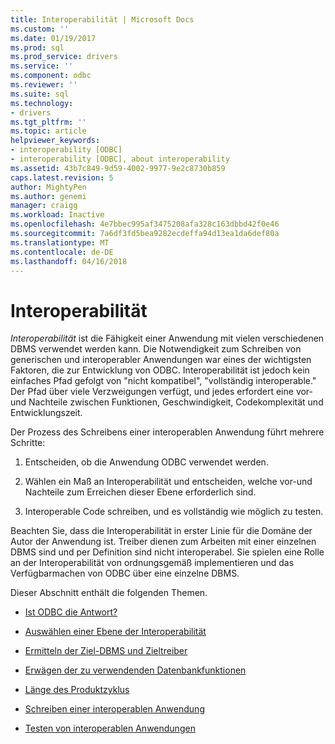```yaml
---
title: Interoperabilität | Microsoft Docs
ms.custom: ''
ms.date: 01/19/2017
ms.prod: sql
ms.prod_service: drivers
ms.service: ''
ms.component: odbc
ms.reviewer: ''
ms.suite: sql
ms.technology:
- drivers
ms.tgt_pltfrm: ''
ms.topic: article
helpviewer_keywords:
- interoperability [ODBC]
- interoperability [ODBC], about interoperability
ms.assetid: 43b7c849-9d59-4002-9977-9e2c8730b859
caps.latest.revision: 5
author: MightyPen
ms.author: genemi
manager: craigg
ms.workload: Inactive
ms.openlocfilehash: 4e7bbec995af3475208afa328c163dbbd42f0e46
ms.sourcegitcommit: 7a6df3fd5bea9282ecdeffa94d13ea1da6def80a
ms.translationtype: MT
ms.contentlocale: de-DE
ms.lasthandoff: 04/16/2018
---
```

# <a name="interoperability"></a>Interoperabilität
*Interoperabilität* ist die Fähigkeit einer Anwendung mit vielen verschiedenen DBMS verwendet werden kann. Die Notwendigkeit zum Schreiben von generischen und interoperabler Anwendungen war eines der wichtigsten Faktoren, die zur Entwicklung von ODBC. Interoperabilität ist jedoch kein einfaches Pfad gefolgt von "nicht kompatibel", "vollständig interoperable." Der Pfad über viele Verzweigungen verfügt, und jedes erfordert eine vor-und Nachteile zwischen Funktionen, Geschwindigkeit, Codekomplexität und Entwicklungszeit.  
  
 Der Prozess des Schreibens einer interoperablen Anwendung führt mehrere Schritte:  
  
1.  Entscheiden, ob die Anwendung ODBC verwendet werden.  
  
2.  Wählen ein Maß an Interoperabilität und entscheiden, welche vor-und Nachteile zum Erreichen dieser Ebene erforderlich sind.  
  
3.  Interoperable Code schreiben, und es vollständig wie möglich zu testen.  
  
 Beachten Sie, dass die Interoperabilität in erster Linie für die Domäne der Autor der Anwendung ist. Treiber dienen zum Arbeiten mit einer einzelnen DBMS sind und per Definition sind nicht interoperabel. Sie spielen eine Rolle an der Interoperabilität von ordnungsgemäß implementieren und das Verfügbarmachen von ODBC über eine einzelne DBMS.  
  
 Dieser Abschnitt enthält die folgenden Themen.  
  
-   [Ist ODBC die Antwort?](../../../odbc/reference/develop-app/is-odbc-the-answer.md)  
  
-   [Auswählen einer Ebene der Interoperabilität](../../../odbc/reference/develop-app/choosing-a-level-of-interoperability.md)  
  
-   [Ermitteln der Ziel-DBMS und Zieltreiber](../../../odbc/reference/develop-app/determining-the-target-dbmss-and-drivers.md)  
  
-   [Erwägen der zu verwendenden Datenbankfunktionen](../../../odbc/reference/develop-app/considering-database-features-to-use.md)  
  
-   [Länge des Produktzyklus](../../../odbc/reference/develop-app/length-of-the-product-cycle.md)  
  
-   [Schreiben einer interoperablen Anwendung](../../../odbc/reference/develop-app/writing-an-interoperable-application.md)  
  
-   [Testen von interoperablen Anwendungen](../../../odbc/reference/develop-app/testing-interoperable-applications.md)

